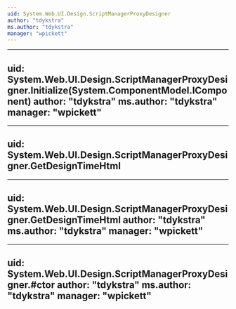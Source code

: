 ```yaml
---
uid: System.Web.UI.Design.ScriptManagerProxyDesigner
author: "tdykstra"
ms.author: "tdykstra"
manager: "wpickett"
---
```


---
uid: System.Web.UI.Design.ScriptManagerProxyDesigner.Initialize(System.ComponentModel.IComponent)
author: "tdykstra"
ms.author: "tdykstra"
manager: "wpickett"
---

---
uid: System.Web.UI.Design.ScriptManagerProxyDesigner.GetDesignTimeHtml
---

---
uid: System.Web.UI.Design.ScriptManagerProxyDesigner.GetDesignTimeHtml
author: "tdykstra"
ms.author: "tdykstra"
manager: "wpickett"
---

---
uid: System.Web.UI.Design.ScriptManagerProxyDesigner.#ctor
author: "tdykstra"
ms.author: "tdykstra"
manager: "wpickett"
---
